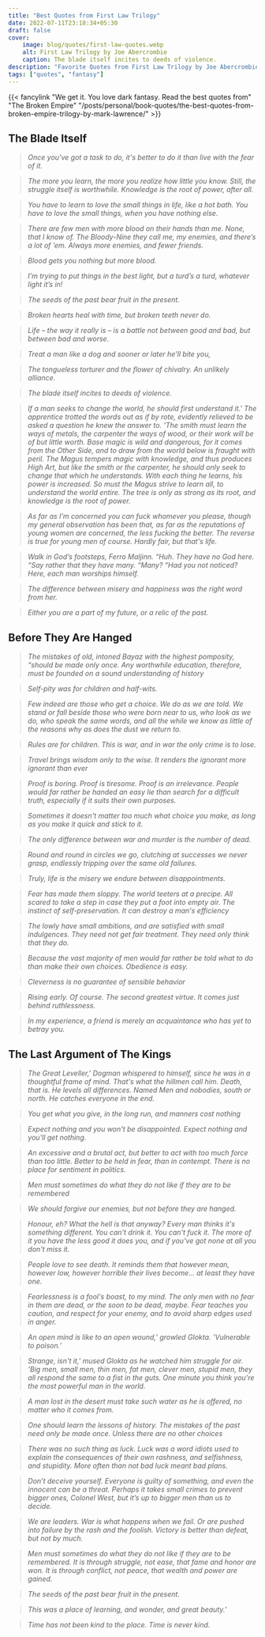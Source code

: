 ```yaml
---
title: "Best Quotes from First Law Trilogy"
date: 2022-07-11T23:18:34+05:30
draft: false
cover: 
    image: blog/quotes/first-law-quotes.webp
    alt: First Law Trilogy by Joe Abercrombie
    caption: The blade itself incites to deeds of violence.
description: "Favorite Quotes from First Law Trilogy by Joe Abercrombie. A grimdark collection that will take you to the edge of your seat."
tags: ["quotes", "fantasy"] 
---
```


{{< fancylink "We get it. You love dark fantasy. Read the best quotes from" "The Broken Empire" "/posts/personal/book-quotes/the-best-quotes-from-broken-empire-trilogy-by-mark-lawrence/" >}}

## The Blade Itself

>*Once you've got a task to do, it's better to do it than live with the fear of it.*

>*The more you learn, the more you realize how little you know. Still, the struggle itself is worthwhile. Knowledge is the root of power, after all.*

>*You have to learn to love the small things in life, like a hot bath. You have to love the small things, when you have nothing else.*

>*There are few men with more blood on their hands than me. None, that I know of. The Bloody-Nine they call me, my enemies, and there’s a lot of ’em. Always more enemies, and fewer friends.*

>*Blood gets you nothing but more blood.*

>*I’m trying to put things in the best light, but a turd’s a turd, whatever light it’s in!*

>*The seeds of the past bear fruit in the present.*

>*Broken hearts heal with time, but broken teeth never do.*

>*Life – the way it really is – is a battle not between good and bad, but between bad and worse.*

>*Treat a man like a dog and sooner or later he’ll bite you,*

>*The tongueless torturer and the flower of chivalry. An unlikely alliance.*

>*The blade itself incites to deeds of violence.*

>*If a man seeks to change the world, he should first understand it.' The apprentice trotted the words out as if by rote, evidently relieved to be asked a question he knew the answer to. 'The smith must learn the ways of metals, the carpenter the ways of wood, or their work will be of but little worth. Base magic is wild and dangerous, for it comes from the Other Side, and to draw from the world below is fraught with peril. The Magus tempers magic with knowledge, and thus produces High Art, but like the smith or the carpenter, he should only seek to change that which he understands. With each thing he learns, his power is increased. So must the Magus strive to learn all, to understand the world entire. The tree is only as strong as its root, and knowledge is the root of power.*

>*As far as I’m concerned you can fuck whomever you please, though my general observation has been that, as far as the reputations of young women are concerned, the less fucking the better. The reverse is true for young men of course. Hardly fair, but that's life.*

>*Walk in God’s footsteps, Ferro Maljinn. “Huh. They have no God here. “Say rather that they have many. “Many? “Had you not noticed? Here, each man worships himself.*

>*The difference between misery and happiness was the right word from her.*

>*Either you are a part of my future, or a relic of the past.*

## Before They Are Hanged

>*The mistakes of old, intoned Bayaz with the highest pomposity, “should be made only once. Any worthwhile education, therefore, must be founded on a sound understanding of history*

>*Self-pity was for children and half-wits.*

>*Few indeed are those who get a choice. We do as we are told. We stand or fall beside those who were born near to us, who look as we do, who speak the same words, and all the while we know as little of the reasons why as does the dust we return to.*

>*Rules are for children. This is war, and in war the only crime is to lose.*

>*Travel brings wisdom only to the wise. It renders the ignorant more ignorant than ever*

>*Proof is boring. Proof is tiresome. Proof is an irrelevance. People would far rather be handed an easy lie than search for a difficult truth, especially if it suits their own purposes.*

>*Sometimes it doesn't matter too much what choice you make, as long as you make it quick and stick to it.*

>*The only difference between war and murder is the number of dead.*

>*Round and round in circles we go, clutching at successes we never grasp, endlessly tripping over the same old failures.*

>*Truly, life is the misery we endure between disappointments.*

>*Fear has made them sloppy. The world teeters at a precipe. All scared to take a step in case they put a foot into empty air. The instinct of self-preservation. It can destroy a man's efficiency*

>*The lowly have small ambitions, and are satisfied with small indulgences. They need not get fair treatment. They need only think that they do.*

>*Because the vast majority of men would far rather be told what to do than make their own choices. Obedience is easy.*

>*Cleverness is no guarantee of sensible behavior*

>*Rising early. Of course. The second greatest virtue. It comes just behind ruthlessness.*

>*In my experience, a friend is merely an acquaintance who has yet to betray you.*

## The Last Argument of The Kings

>*The Great Leveller,' Dogman whispered to himself, since he was in a thoughtful frame of mind. That's what the hillmen call him. Death, that is. He levels all differences. Named Men and nobodies, south or north. He catches everyone in the end.*

>*You get what you give, in the long run, and manners cost nothing*

>*Expect nothing and you won't be disappointed. Expect nothing and you'll get nothing.*

>*An excessive and a brutal act, but better to act with too much force than too little. Better to be held in fear, than in contempt. There is no place for sentiment in politics.*

>*Men must sometimes do what they do not like if they are to be remembered*

>*We should forgive our enemies, but not before they are hanged.*

>*Honour, eh? What the hell is that anyway? Every man thinks it's something different. You can't drink it. You can't fuck it. The more of it you have the less good it does you, and if you've got none at all you don't miss it.*

>*People love to see death. It reminds them that however mean, however low, however horrible their lives become… at least they have one.*

>*Fearlessness is a fool's boast, to my mind. The only men with no fear in them are dead, or the soon to be dead, maybe. Fear teaches you caution, and respect for your enemy, and to avoid sharp edges used in anger.*

>*An open mind is like to an open wound,' growled Glokta. 'Vulnerable to poison.'*

>*Strange, isn't it,' mused Glokta as he watched him struggle for air. 'Big men, small men, thin men, fat men, clever men, stupid men, they all respond the same to a fist in the guts. One minute you think you're the most powerful man in the world.*

>*A man lost in the desert must take such water as he is offered, no matter who it comes from.*

>*One should learn the lessons of history. The mistakes of the past need only be made once. Unless there are no other choices*

>*There was no such thing as luck. Luck was a word idiots used to explain the consequences of their own rashness, and selfishness, and stupidity. More often than not bad luck meant bad plans.*

>*Don’t deceive yourself. Everyone is guilty of something, and even the innocent can be a threat. Perhaps it takes small crimes to prevent bigger ones, Colonel West, but it’s up to bigger men than us to decide.*

>*We are leaders. War is what happens when we fail. Or are pushed into failure by the rash and the foolish. Victory is better than defeat, but not by much.*

>*Men must sometimes do what they do not like if they are to be remembered. It is through struggle, not ease, that fame and honor are won. It is through conflict, not peace, that wealth and power are gained.*

>*The seeds of the past bear fruit in the present.*

>*This was a place of learning, and wonder, and great beauty.'*

>*Time has not been kind to the place. Time is never kind.*
